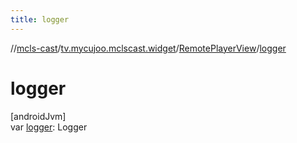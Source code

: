 ```yaml
---
title: logger
---
```

//[mcls-cast](../../../index.html)/[tv.mycujoo.mclscast.widget](../index.html)/[RemotePlayerView](index.html)/[logger](logger.html)



# logger



[androidJvm]\
var [logger](logger.html): Logger




